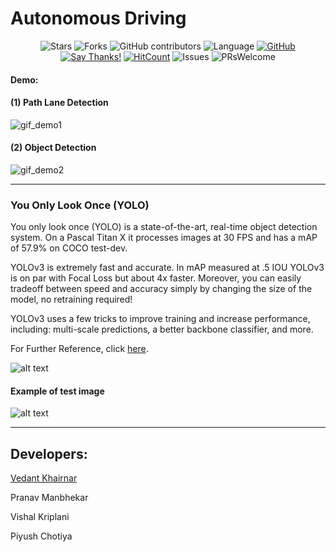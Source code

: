 # **Autonomous Driving** 

<div align="center">

![Stars](https://img.shields.io/github/stars/Team-Recursion-04/Autonomous-Driving-System.svg?style=social)
![Forks](https://img.shields.io/github/forks/Team-Recursion-04/Autonomous-Driving-System.svg?style=social)
![GitHub contributors](https://img.shields.io/github/contributors/Team-Recursion-04/Autonomous-Driving-System.svg)
![Language](https://img.shields.io/github/languages/top/Team-Recursion-04/Autonomous-Driving-System.svg)
[![GitHub](https://img.shields.io/github/license/Team-Recursion-04/Autonomous-Driving-System.svg)](https://choosealicense.com/licenses/mit)
[![Say Thanks!](https://img.shields.io/badge/Say-Thanks!-yellow.svg)](https://vedantkhairnar.ml)
[![HitCount](http://hits.dwyl.io/Team-Recursion-04/Autonomous-Driving-System.svg)](http://hits.dwyl.io/Team-Recursion-04/Autonomous-Driving-System)
![Issues](https://img.shields.io/github/issues/Team-Recursion-04/Autonomous-Driving-System)
![PRsWelcome](https://img.shields.io/badge/PRs-welcome-informational)

</div>

[image8]: ./examples/yolo_1.png
[image_yolo1]: ./examples/yolo1.png
[demo1_gif]: ./examples/demo1.gif
[demo2_gif]: ./examples/demo2.gif

#### Demo:


#### **(1) Path Lane Detection**

![gif_demo1][demo1_gif]

#### **(2) Object Detection**

![gif_demo2][demo2_gif]

---


### You Only Look Once (YOLO)

You only look once (YOLO) is a state-of-the-art, real-time object detection system. On a Pascal Titan X it processes images at 30 FPS and has a mAP of 57.9% on COCO test-dev.

YOLOv3 is extremely fast and accurate. In mAP measured at .5 IOU YOLOv3 is on par with Focal Loss but about 4x faster. Moreover, you can easily tradeoff between speed and accuracy simply by changing the size of the model, no retraining required!

YOLOv3 uses a few tricks to improve training and increase performance, including: multi-scale predictions, a better backbone classifier, and more.

For Further Reference, click [here](https://github.com/yehengchen/Object-Detection-and-Tracking/blob/master/OneStage/yolo/README.md).


![alt text][image_yolo1]


#### Example of test image

![alt text][image8]

---

## Developers:

[Vedant Khairnar](http://vedantkhairnar.ml/)

Pranav Manbhekar

Vishal Kriplani

Piyush Chotiya
